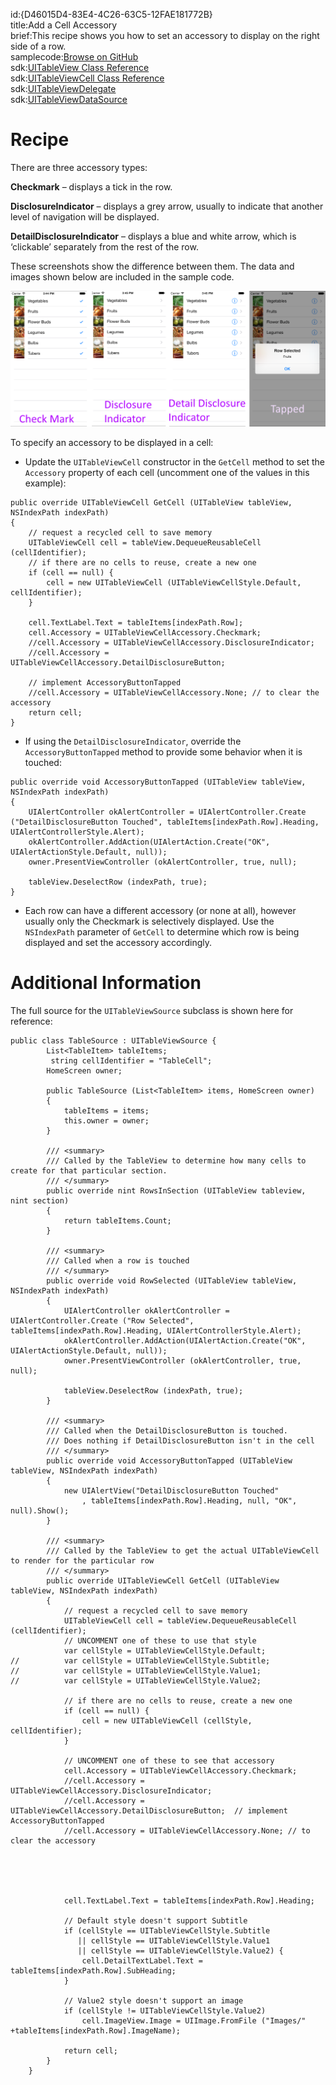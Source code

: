 id:{D46015D4-83E4-4C26-63C5-12FAE181772B}  
title:Add a Cell Accessory  
brief:This recipe shows you how to set an accessory to display on the right side of a row.  
samplecode:[Browse on GitHub](https://github.com/xamarin/recipes/tree/master/ios/content_controls/tables/add_a_cell_accessory)  
sdk:[UITableView Class Reference](http://developer.apple.com/library/ios/#documentation/uikit/reference/UITableView_Class/Reference/Reference.html)  
sdk:[UITableViewCell Class Reference](http://developer.apple.com/library/ios/#documentation/uikit/reference/UITableViewCell_Class/Reference/Reference.html)  
sdk:[UITableViewDelegate](http://developer.apple.com/library/ios/#documentation/uikit/reference/UITableViewDelegate_Protocol/Reference/Reference.html)  
sdk:[UITableViewDataSource](http://developer.apple.com/library/ios/#documentation/uikit/reference/UITableViewDataSource_Protocol/Reference/Reference.html)  

<a name="Recipe" class="injected"></a>


# Recipe

There are three accessory types:

 **Checkmark** – displays a tick in the row.

 **DisclosureIndicator** – displays a grey arrow, usually to
indicate that another level of navigation will be displayed.

 **DetailDisclosureIndicator** – displays a blue and white
arrow, which is ‘clickable’ separately from the rest of the row.

These screenshots show the difference between them. The data and images shown
below are included in the sample code.



 [ ![](Images/Add_a_Cell_Accessory.png)](Images/Add_a_Cell_Accessory.png)



 To specify an accessory to be displayed in a cell:

-  Update the `UITableViewCell` constructor in the `GetCell` method to set the `Accessory` property of each cell (uncomment one of the values in this example):


```
public override UITableViewCell GetCell (UITableView tableView, NSIndexPath indexPath)
{
    // request a recycled cell to save memory
    UITableViewCell cell = tableView.DequeueReusableCell (cellIdentifier);
    // if there are no cells to reuse, create a new one
    if (cell == null) {
        cell = new UITableViewCell (UITableViewCellStyle.Default, cellIdentifier);
    }

    cell.TextLabel.Text = tableItems[indexPath.Row];
    cell.Accessory = UITableViewCellAccessory.Checkmark;
    //cell.Accessory = UITableViewCellAccessory.DisclosureIndicator;
    //cell.Accessory = UITableViewCellAccessory.DetailDisclosureButton;

    // implement AccessoryButtonTapped
    //cell.Accessory = UITableViewCellAccessory.None; // to clear the accessory
    return cell;
}
```

-  If using the `DetailDisclosureIndicator`, override the `AccessoryButtonTapped` method to provide some behavior when it is touched:


```
public override void AccessoryButtonTapped (UITableView tableView, NSIndexPath indexPath)
{
	UIAlertController okAlertController = UIAlertController.Create ("DetailDisclosureButton Touched", tableItems[indexPath.Row].Heading, UIAlertControllerStyle.Alert);
	okAlertController.AddAction(UIAlertAction.Create("OK", UIAlertActionStyle.Default, null));
	owner.PresentViewController (okAlertController, true, null);

	tableView.DeselectRow (indexPath, true);
}
```

-  Each row can have a different accessory (or none at all), however usually only the Checkmark is selectively displayed. Use the `NSIndexPath` parameter of `GetCell` to determine which row is being displayed and set the accessory accordingly.


 <a name="Additional_Information" class="injected"></a>


# Additional Information

The full source for the `UITableViewSource` subclass is shown here for
reference:

```
public class TableSource : UITableViewSource {
		List<TableItem> tableItems;
		 string cellIdentifier = "TableCell";
		HomeScreen owner;
	
		public TableSource (List<TableItem> items, HomeScreen owner)
		{
			tableItems = items;
			this.owner = owner;
		}
	
		/// <summary>
		/// Called by the TableView to determine how many cells to create for that particular section.
		/// </summary>
		public override nint RowsInSection (UITableView tableview, nint section)
		{
			return tableItems.Count;
		}
		
		/// <summary>
		/// Called when a row is touched
		/// </summary>
		public override void RowSelected (UITableView tableView, NSIndexPath indexPath)
		{
			UIAlertController okAlertController = UIAlertController.Create ("Row Selected", tableItems[indexPath.Row].Heading, UIAlertControllerStyle.Alert);
			okAlertController.AddAction(UIAlertAction.Create("OK", UIAlertActionStyle.Default, null));
			owner.PresentViewController (okAlertController, true, null);

			tableView.DeselectRow (indexPath, true);
		}
		
		/// <summary>
		/// Called when the DetailDisclosureButton is touched.
		/// Does nothing if DetailDisclosureButton isn't in the cell
		/// </summary>
		public override void AccessoryButtonTapped (UITableView tableView, NSIndexPath indexPath)
		{
			new UIAlertView("DetailDisclosureButton Touched"
				, tableItems[indexPath.Row].Heading, null, "OK", null).Show();
		}

		/// <summary>
		/// Called by the TableView to get the actual UITableViewCell to render for the particular row
		/// </summary>
		public override UITableViewCell GetCell (UITableView tableView, NSIndexPath indexPath)
		{
			// request a recycled cell to save memory
			UITableViewCell cell = tableView.DequeueReusableCell (cellIdentifier);
			// UNCOMMENT one of these to use that style
			var cellStyle = UITableViewCellStyle.Default;
//			var cellStyle = UITableViewCellStyle.Subtitle;
//			var cellStyle = UITableViewCellStyle.Value1;
//			var cellStyle = UITableViewCellStyle.Value2;

			// if there are no cells to reuse, create a new one
			if (cell == null) {
				cell = new UITableViewCell (cellStyle, cellIdentifier);
			}
			
			// UNCOMMENT one of these to see that accessory
			cell.Accessory = UITableViewCellAccessory.Checkmark;
			//cell.Accessory = UITableViewCellAccessory.DisclosureIndicator;
			//cell.Accessory = UITableViewCellAccessory.DetailDisclosureButton;  // implement AccessoryButtonTapped
			//cell.Accessory = UITableViewCellAccessory.None; // to clear the accessory

			
			


			cell.TextLabel.Text = tableItems[indexPath.Row].Heading;
			
			// Default style doesn't support Subtitle
			if (cellStyle == UITableViewCellStyle.Subtitle 
			   || cellStyle == UITableViewCellStyle.Value1
			   || cellStyle == UITableViewCellStyle.Value2) {
				cell.DetailTextLabel.Text = tableItems[indexPath.Row].SubHeading;
			}
			
			// Value2 style doesn't support an image
			if (cellStyle != UITableViewCellStyle.Value2)
				cell.ImageView.Image = UIImage.FromFile ("Images/" +tableItems[indexPath.Row].ImageName);
			
			return cell;
		}
	}
```
